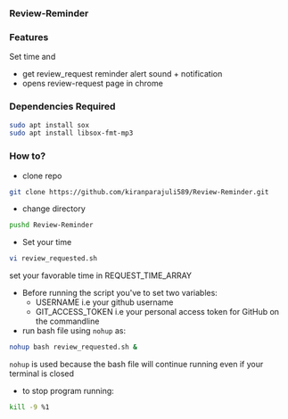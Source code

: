 ### Review-Reminder
### Features
Set time and
- get review_request reminder alert sound + notification
- opens review-request page in chrome

### Dependencies Required
```sh
sudo apt install sox
sudo apt install libsox-fmt-mp3
```

### How to?
- clone repo 
```sh
git clone https://github.com/kiranparajuli589/Review-Reminder.git
```
- change directory 
```sh
pushd Review-Reminder
```
- Set your time 
```sh
vi review_requested.sh
```
set your favorable time in REQUEST_TIME_ARRAY
- Before running the script you've to set two variables:
    - USERNAME i.e your github username
    - GIT_ACCESS_TOKEN i.e your personal access token for GitHub on the commandline
- run bash file using `nohup` as:
```sh
nohup bash review_requested.sh &
```
`nohup` is used because the bash file will continue running even if your terminal is closed
- to stop program running:
```sh
kill -9 %1 
```

